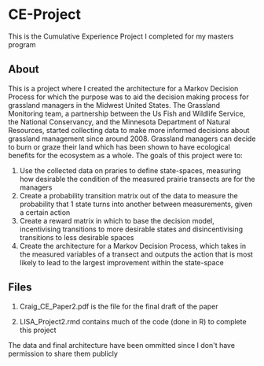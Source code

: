 # CE-Project
This is the Cumulative Experience Project I completed for my masters program

## About
This is a project where I created the architecture for a Markov Decision Process for which the purpose was to aid the decision making process for grassland managers in the Midwest United States. The Grassland Monitoring team, a partnership between the Us Fish and Wildlife Service, the National Conservancy, and the Minnesota Department of Natural Resources, started collecting data to make more informed decisions about grassland management since around 2008. Grassland managers can decide to burn or graze their land which has been shown to have ecological benefits for the ecosystem as a whole. The goals of this project were to:

1. Use the collected data on praries to define state-spaces, measuring how desirable the condition of the measured prairie transects are for the managers
1. Create a probability transition matrix out of the data to measure the probability that 1 state turns into another between measurements, given a certain action
1. Create a reward matrix in which to base the decision model, incentivising transitions to more desirable states and disincentivising transitions to less desirable spaces
1. Create the architecture for a Markov Decision Process, which takes in the measured variables of a transect and outputs the action that is most likely to lead to the largest improvement within the state-space

## Files

1. Craig_CE_Paper2.pdf is the file for the final draft of the paper

1. LISA_Project2.rmd contains much of the code (done in R) to complete this project

The data and final architecture have been ommitted since I don't have permission to share them publicly

